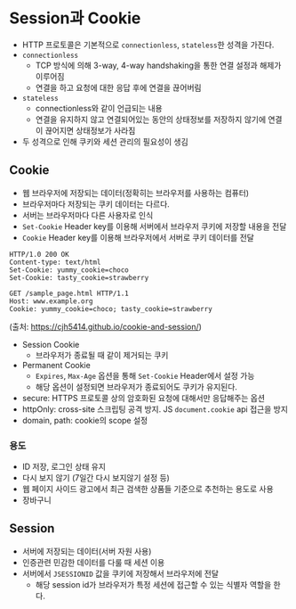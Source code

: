 # Session과 Cookie

- HTTP 프로토콜은 기본적으로 `connectionless`, `stateless`한 성격을 가진다.
- `connectionless`
  - TCP 방식에 의해 3-way, 4-way handshaking을 통한 연결 설정과 해제가 이루어짐
  - 연결을 하고 요청에 대한 응답 후에 연결을 끊어버림
- `stateless`
  - connectionless와 같이 언급되는 내용
  - 연결을 유지하지 않고 연결되어있는 동안의 상태정보를 저장하지 않기에 연결이 끊어지면 상태정보가 사라짐
- 두 성격으로 인해 쿠키와 세션 관리의 필요성이 생김

## Cookie

- 웹 브라우저에 저장되는 데이터(정확히는 브라우저를 사용하는 컴퓨터)
- 브라우저마다 저장되는 쿠키 데이터는 다르다.
- 서버는 브라우저마다 다른 사용자로 인식
- `Set-Cookie` Header key를 이용해 서버에서 브라우저 쿠키에 저장할 내용을 전달
- `Cookie` Header key를 이용해 브라우저에서 서버로 쿠키 데이터를 전달

```http
HTTP/1.0 200 OK
Content-type: text/html
Set-Cookie: yummy_cookie=choco
Set-Cookie: tasty_cookie=strawberry
```
```http
GET /sample_page.html HTTP/1.1
Host: www.example.org
Cookie: yummy_cookie=choco; tasty_cookie=strawberry
```
(출처: https://cjh5414.github.io/cookie-and-session/)

- Session Cookie
  - 브라우저가 종료될 때 같이 제거되는 쿠키
- Permanent Cookie
  - `Expires`, `Max-Age` 옵션을 통해 `Set-Cookie` Header에서 설정 가능
  - 해당 옵션이 설정되면 브라우저가 종료되어도 쿠키가 유지된다.
- secure: HTTPS 프로토콜 상의 암호화된 요청에 대해서만 응답해주는 옵션
- httpOnly: cross-site 스크립팅 공격 방지. JS `document.cookie` api 접근을 방지
- domain, path: cookie의 scope 설정

### 용도
- ID 저장, 로그인 상태 유지
- 다시 보지 않기 (7일간 다시 보지않기 설정 등)
- 웹 페이지 사이드 광고에서 최근 검색한 상품들 기준으로 추천하는 용도로 사용
- 장바구니

## Session

- 서버에 저장되는 데이터(서버 자원 사용)
- 인증관련 민감한 데이터를 다룰 때 세션 이용
- 서버에서 `JSESSIONID` 값을 쿠키에 저장해서 브라우저에 전달
  - 해당 session id가 브라우저가 특정 세션에 접근할 수 있는 식별자 역할을 한다.